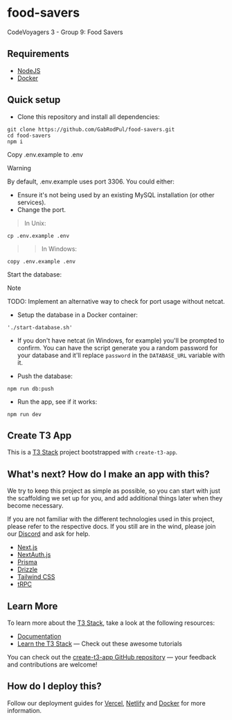 # food-savers

CodeVoyagers 3 - Group 9: Food Savers

## Requirements

- [NodeJS](https://nodejs.org/)
- [Docker](https://docs.docker.com/get-started/get-docker/)

## Quick setup
- Clone this repository and install all dependencies:
```console
git clone https://github.com/GabRodPul/food-savers.git
cd food-savers
npm i
```

Copy .env.example to .env
> [!WARNING]
> By default, .env.example uses port 3306. You could either:
> - Ensure it's not being used by an existing MySQL installation (or other services).
> - Change the port.
>> In Unix:
```console
cp .env.example .env
```

>> In Windows:
```console
copy .env.example .env
```
Start the database:
> [!NOTE]
> TODO: Implement an alternative way to check for port usage without netcat.
- Setup the database in a Docker container:
```console
'./start-database.sh'
```

- If you don't have netcat (in Windows, for example) you'll be prompted to confirm.
  You can have the script generate you a random password for your database and
  it'll replace `password` in the `DATABASE_URL` variable with it.

- Push the database:
```console
npm run db:push
```

- Run the app, see if it works:
```console
npm run dev
```

## Create T3 App

This is a [T3 Stack](https://create.t3.gg/) project bootstrapped with `create-t3-app`.

## What's next? How do I make an app with this?

We try to keep this project as simple as possible, so you can start with just the scaffolding we set up for you, and add additional things later when they become necessary.

If you are not familiar with the different technologies used in this project, please refer to the respective docs. If you still are in the wind, please join our [Discord](https://t3.gg/discord) and ask for help.

- [Next.js](https://nextjs.org)
- [NextAuth.js](https://next-auth.js.org)
- [Prisma](https://prisma.io)
- [Drizzle](https://orm.drizzle.team)
- [Tailwind CSS](https://tailwindcss.com)
- [tRPC](https://trpc.io)

## Learn More

To learn more about the [T3 Stack](https://create.t3.gg/), take a look at the following resources:

- [Documentation](https://create.t3.gg/)
- [Learn the T3 Stack](https://create.t3.gg/en/faq#what-learning-resources-are-currently-available) — Check out these awesome tutorials

You can check out the [create-t3-app GitHub repository](https://github.com/t3-oss/create-t3-app) — your feedback and contributions are welcome!

## How do I deploy this?

Follow our deployment guides for [Vercel](https://create.t3.gg/en/deployment/vercel), [Netlify](https://create.t3.gg/en/deployment/netlify) and [Docker](https://create.t3.gg/en/deployment/docker) for more information.
